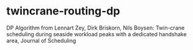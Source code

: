# twincrane-routing-dp
DP Algorithm from Lennart Zey, Dirk Briskorn, Nils Boysen: Twin-crane scheduling during seaside workload peaks with a dedicated handshake area, Journal of Scheduling
